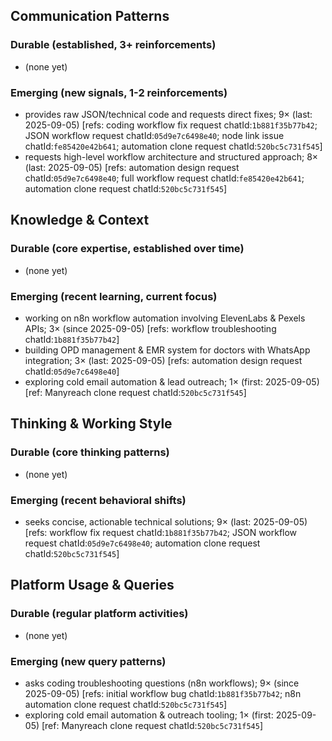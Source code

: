 ## Communication Patterns
### Durable (established, 3+ reinforcements)
- (none yet)

### Emerging (new signals, 1-2 reinforcements)
- provides raw JSON/technical code and requests direct fixes; 9× (last: 2025-09-05) [refs: coding workflow fix request chatId:`1b881f35b77b42`; JSON workflow request chatId:`05d9e7c6498e40`; node link issue chatId:`fe85420e42b641`; automation clone request chatId:`520bc5c731f545`]
- requests high-level workflow architecture and structured approach; 8× (last: 2025-09-05) [refs: automation design request chatId:`05d9e7c6498e40`; full workflow request chatId:`fe85420e42b641`; automation clone request chatId:`520bc5c731f545`]

## Knowledge & Context
### Durable (core expertise, established over time)
- (none yet)

### Emerging (recent learning, current focus)
- working on n8n workflow automation involving ElevenLabs & Pexels APIs; 3× (since 2025-09-05) [refs: workflow troubleshooting chatId:`1b881f35b77b42`]
- building OPD management & EMR system for doctors with WhatsApp integration; 3× (last: 2025-09-05) [refs: automation design request chatId:`05d9e7c6498e40`]
- exploring cold email automation & lead outreach; 1× (first: 2025-09-05) [ref: Manyreach clone request chatId:`520bc5c731f545`]

## Thinking & Working Style
### Durable (core thinking patterns)
- (none yet)

### Emerging (recent behavioral shifts)
- seeks concise, actionable technical solutions; 9× (last: 2025-09-05) [refs: workflow fix request chatId:`1b881f35b77b42`; JSON workflow request chatId:`05d9e7c6498e40`; automation clone request chatId:`520bc5c731f545`]

## Platform Usage & Queries
### Durable (regular platform activities)
- (none yet)

### Emerging (new query patterns)
- asks coding troubleshooting questions (n8n workflows); 9× (since 2025-09-05) [refs: initial workflow bug chatId:`1b881f35b77b42`; n8n automation clone request chatId:`520bc5c731f545`]
- exploring cold email automation & outreach tooling; 1× (first: 2025-09-05) [ref: Manyreach clone request chatId:`520bc5c731f545`]
